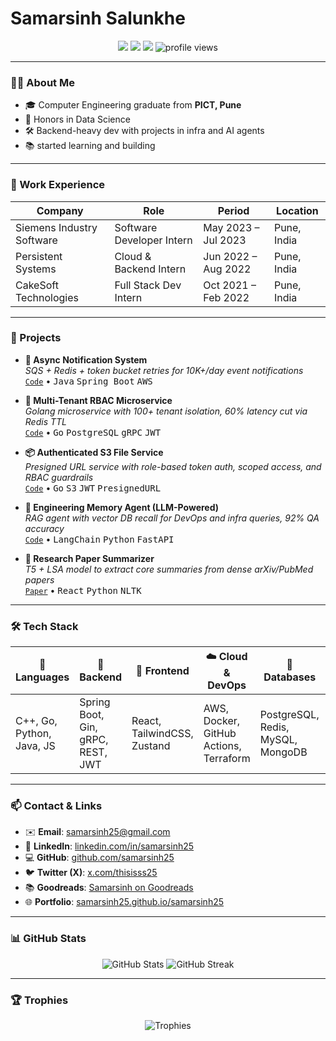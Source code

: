 <h1 className="text-4xl md:text-5xl font-bold" style={{ fontFamily: 'Playfair Display, serif' }}>
  Samarsinh Salunkhe
</h1>


<p align="center">
  <a href="https://github.com/samarsinh25"><img src="https://img.shields.io/github/followers/samarsinh25?label=GitHub&style=social" /></a>
  <a href="https://linkedin.com/in/samarsinh25"><img src="https://img.shields.io/badge/LinkedIn-blue?logo=linkedin&logoColor=white" /></a>
  <a href="mailto:samarsinh25@gmail.com"><img src="https://img.shields.io/badge/Email-D14836?logo=gmail&logoColor=white" /></a>
  <img src="https://komarev.com/ghpvc/?username=samarsinh25&style=flat-square" alt="profile views"/>
</p>

---

### 👨‍💻 About Me

- 🎓 Computer Engineering graduate from **PICT, Pune**
- 🎯 Honors in Data Science
- 🛠️ Backend-heavy dev with projects in infra and AI agents
- 📚 started learning and building

---

### 💼 Work Experience

| Company                        | Role                      | Period                | Location      |
|-------------------------------|---------------------------|-----------------------|---------------|
| Siemens Industry Software      | Software Developer Intern | May 2023 – Jul 2023   | Pune, India   |
| Persistent Systems             | Cloud & Backend Intern    | Jun 2022 – Aug 2022   | Pune, India   |
| CakeSoft Technologies          | Full Stack Dev Intern     | Oct 2021 – Feb 2022   | Pune, India   |

---

### 🚀 Projects

- **📨 Async Notification System**  
  _SQS + Redis + token bucket retries for 10K+/day event notifications_  
  [`Code`](https://github.com/samarsinh25/async-notifier) • <kbd>Java</kbd> <kbd>Spring Boot</kbd> <kbd>AWS</kbd>

- **🔐 Multi-Tenant RBAC Microservice**  
  _Golang microservice with 100+ tenant isolation, 60% latency cut via Redis TTL_  
  [`Code`](https://github.com/samarsinh25/multitenant-RBAC) • <kbd>Go</kbd> <kbd>PostgreSQL</kbd> <kbd>gRPC</kbd> <kbd>JWT</kbd>

- **📦 Authenticated S3 File Service**  
  _Presigned URL service with role-based token auth, scoped access, and RBAC guardrails_  
  [`Code`](https://github.com/samarsinh25/Authed-S3-Service) • <kbd>Go</kbd> <kbd>S3</kbd> <kbd>JWT</kbd> <kbd>PresignedURL</kbd>

- **🧠 Engineering Memory Agent (LLM-Powered)**  
  _RAG agent with vector DB recall for DevOps and infra queries, 92% QA accuracy_  
  [`Code`](https://github.com/samarsinh25/engineering-memory-agent) • <kbd>LangChain</kbd> <kbd>Python</kbd> <kbd>FastAPI</kbd>

- **🧾 Research Paper Summarizer**  
  _T5 + LSA model to extract core summaries from dense arXiv/PubMed papers_  
  [`Paper`](https://www.irejournals.com/paper-details/1704569) • <kbd>React</kbd> <kbd>Python</kbd> <kbd>NLTK</kbd>

---

### 🛠️ Tech Stack

| 🧠 Languages | 🔧 Backend | 🎨 Frontend | ☁️ Cloud & DevOps | 💾 Databases | 🧬 AI / ML |
|-------------|-----------|------------|-------------------|--------------|------------|
| C++, Go, Python, Java, JS | Spring Boot, Gin, gRPC, REST, JWT | React, TailwindCSS, Zustand | AWS, Docker, GitHub Actions, Terraform | PostgreSQL, Redis, MySQL, MongoDB | LangChain, Transformers, LLMs, CNNs |

---

### 📫 Contact & Links

- ✉️ **Email**: [samarsinh25@gmail.com](mailto:samarsinh25@gmail.com)
- 🧠 **LinkedIn**: [linkedin.com/in/samarsinh25](https://linkedin.com/in/samarsinh25)
- 💻 **GitHub**: [github.com/samarsinh25](https://github.com/samarsinh25)
- 🐦 **Twitter (X)**: [x.com/thisisss25](https://x.com/thisisss25/)
- 📚 **Goodreads**: [Samarsinh on Goodreads](https://www.goodreads.com/user/show/190417579-samarsinh-salunkhe)
- 🌐 **Portfolio**: [samarsinh25.github.io/samarsinh25](https://samarsinh25.github.io/samarsinh25)

---

### 📊 GitHub Stats

<p align="center">
  <img src="https://github-readme-stats.vercel.app/api?username=samarsinh25&show_icons=true&theme=radical" alt="GitHub Stats" />
  <img src="https://github-readme-streak-stats.herokuapp.com/?user=samarsinh25&theme=radical" alt="GitHub Streak" />
</p>

---

### 🏆 Trophies

<p align="center">
  <img src="https://github-profile-trophy.vercel.app/?username=samarsinh25&theme=radical&no-frame=true&no-bg=true&margin-w=4" alt="Trophies" />
</p>
